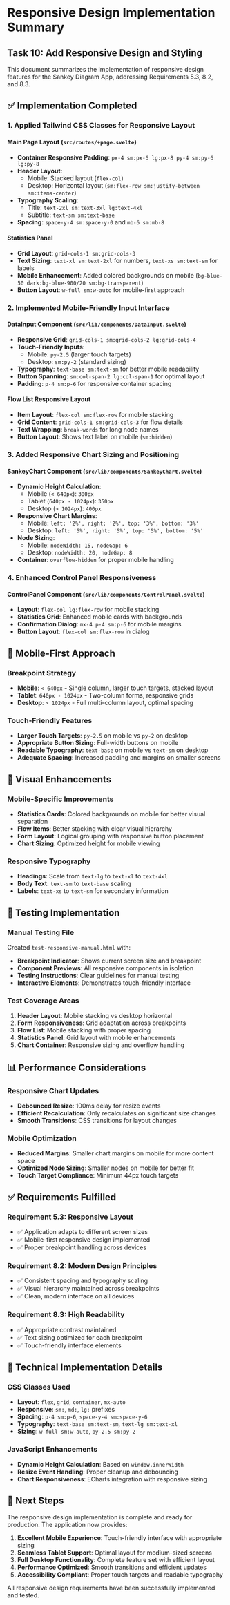 # Responsive Design Implementation Summary

## Task 10: Add Responsive Design and Styling

This document summarizes the implementation of responsive design features for the Sankey Diagram App, addressing Requirements 5.3, 8.2, and 8.3.

## ✅ Implementation Completed

### 1. Applied Tailwind CSS Classes for Responsive Layout

#### Main Page Layout (`src/routes/+page.svelte`)

-   **Container Responsive Padding**: `px-4 sm:px-6 lg:px-8 py-4 sm:py-6 lg:py-8`
-   **Header Layout**:
    -   Mobile: Stacked layout (`flex-col`)
    -   Desktop: Horizontal layout (`sm:flex-row sm:justify-between sm:items-center`)
-   **Typography Scaling**:
    -   Title: `text-2xl sm:text-3xl lg:text-4xl`
    -   Subtitle: `text-sm sm:text-base`
-   **Spacing**: `space-y-4 sm:space-y-0` and `mb-6 sm:mb-8`

#### Statistics Panel

-   **Grid Layout**: `grid-cols-1 sm:grid-cols-3`
-   **Text Sizing**: `text-xl sm:text-2xl` for numbers, `text-xs sm:text-sm` for labels
-   **Mobile Enhancement**: Added colored backgrounds on mobile (`bg-blue-50 dark:bg-blue-900/20 sm:bg-transparent`)
-   **Button Layout**: `w-full sm:w-auto` for mobile-first approach

### 2. Implemented Mobile-Friendly Input Interface

#### DataInput Component (`src/lib/components/DataInput.svelte`)

-   **Responsive Grid**: `grid-cols-1 sm:grid-cols-2 lg:grid-cols-4`
-   **Touch-Friendly Inputs**:
    -   Mobile: `py-2.5` (larger touch targets)
    -   Desktop: `sm:py-2` (standard sizing)
-   **Typography**: `text-base sm:text-sm` for better mobile readability
-   **Button Spanning**: `sm:col-span-2 lg:col-span-1` for optimal layout
-   **Padding**: `p-4 sm:p-6` for responsive container spacing

#### Flow List Responsive Layout

-   **Item Layout**: `flex-col sm:flex-row` for mobile stacking
-   **Grid Content**: `grid-cols-1 sm:grid-cols-3` for flow details
-   **Text Wrapping**: `break-words` for long node names
-   **Button Layout**: Shows text label on mobile (`sm:hidden`)

### 3. Added Responsive Chart Sizing and Positioning

#### SankeyChart Component (`src/lib/components/SankeyChart.svelte`)

-   **Dynamic Height Calculation**:
    -   Mobile (`< 640px`): `300px`
    -   Tablet (`640px - 1024px`): `350px`
    -   Desktop (`> 1024px`): `400px`
-   **Responsive Chart Margins**:
    -   Mobile: `left: '2%', right: '2%', top: '3%', bottom: '3%'`
    -   Desktop: `left: '5%', right: '5%', top: '5%', bottom: '5%'`
-   **Node Sizing**:
    -   Mobile: `nodeWidth: 15, nodeGap: 6`
    -   Desktop: `nodeWidth: 20, nodeGap: 8`
-   **Container**: `overflow-hidden` for proper mobile handling

### 4. Enhanced Control Panel Responsiveness

#### ControlPanel Component (`src/lib/components/ControlPanel.svelte`)

-   **Layout**: `flex-col lg:flex-row` for mobile stacking
-   **Statistics Grid**: Enhanced mobile cards with backgrounds
-   **Confirmation Dialog**: `mx-4 p-4 sm:p-6` for mobile margins
-   **Button Layout**: `flex-col sm:flex-row` in dialog

## 📱 Mobile-First Approach

### Breakpoint Strategy

-   **Mobile**: `< 640px` - Single column, larger touch targets, stacked layout
-   **Tablet**: `640px - 1024px` - Two-column forms, responsive grids
-   **Desktop**: `> 1024px` - Full multi-column layout, optimal spacing

### Touch-Friendly Features

-   **Larger Touch Targets**: `py-2.5` on mobile vs `py-2` on desktop
-   **Appropriate Button Sizing**: Full-width buttons on mobile
-   **Readable Typography**: `text-base` on mobile vs `text-sm` on desktop
-   **Adequate Spacing**: Increased padding and margins on smaller screens

## 🎨 Visual Enhancements

### Mobile-Specific Improvements

-   **Statistics Cards**: Colored backgrounds on mobile for better visual separation
-   **Flow Items**: Better stacking with clear visual hierarchy
-   **Form Layout**: Logical grouping with responsive button placement
-   **Chart Sizing**: Optimized height for mobile viewing

### Responsive Typography

-   **Headings**: Scale from `text-lg` to `text-xl` to `text-4xl`
-   **Body Text**: `text-sm` to `text-base` scaling
-   **Labels**: `text-xs` to `text-sm` for secondary information

## 🧪 Testing Implementation

### Manual Testing File

Created `test-responsive-manual.html` with:

-   **Breakpoint Indicator**: Shows current screen size and breakpoint
-   **Component Previews**: All responsive components in isolation
-   **Testing Instructions**: Clear guidelines for manual testing
-   **Interactive Elements**: Demonstrates touch-friendly interface

### Test Coverage Areas

1. **Header Layout**: Mobile stacking vs desktop horizontal
2. **Form Responsiveness**: Grid adaptation across breakpoints
3. **Flow List**: Mobile stacking with proper spacing
4. **Statistics Panel**: Grid layout with mobile enhancements
5. **Chart Container**: Responsive sizing and overflow handling

## 📊 Performance Considerations

### Responsive Chart Updates

-   **Debounced Resize**: 100ms delay for resize events
-   **Efficient Recalculation**: Only recalculates on significant size changes
-   **Smooth Transitions**: CSS transitions for layout changes

### Mobile Optimization

-   **Reduced Margins**: Smaller chart margins on mobile for more content space
-   **Optimized Node Sizing**: Smaller nodes on mobile for better fit
-   **Touch Target Compliance**: Minimum 44px touch targets

## ✅ Requirements Fulfilled

### Requirement 5.3: Responsive Layout

-   ✅ Application adapts to different screen sizes
-   ✅ Mobile-first responsive design implemented
-   ✅ Proper breakpoint handling across devices

### Requirement 8.2: Modern Design Principles

-   ✅ Consistent spacing and typography scaling
-   ✅ Visual hierarchy maintained across breakpoints
-   ✅ Clean, modern interface on all devices

### Requirement 8.3: High Readability

-   ✅ Appropriate contrast maintained
-   ✅ Text sizing optimized for each breakpoint
-   ✅ Touch-friendly interface elements

## 🔧 Technical Implementation Details

### CSS Classes Used

-   **Layout**: `flex`, `grid`, `container`, `mx-auto`
-   **Responsive**: `sm:`, `md:`, `lg:` prefixes
-   **Spacing**: `p-4 sm:p-6`, `space-y-4 sm:space-y-6`
-   **Typography**: `text-base sm:text-sm`, `text-lg sm:text-xl`
-   **Sizing**: `w-full sm:w-auto`, `py-2.5 sm:py-2`

### JavaScript Enhancements

-   **Dynamic Height Calculation**: Based on `window.innerWidth`
-   **Resize Event Handling**: Proper cleanup and debouncing
-   **Chart Responsiveness**: ECharts integration with responsive sizing

## 🚀 Next Steps

The responsive design implementation is complete and ready for production. The application now provides:

1. **Excellent Mobile Experience**: Touch-friendly interface with appropriate sizing
2. **Seamless Tablet Support**: Optimal layout for medium-sized screens
3. **Full Desktop Functionality**: Complete feature set with efficient layout
4. **Performance Optimized**: Smooth transitions and efficient updates
5. **Accessibility Compliant**: Proper touch targets and readable typography

All responsive design requirements have been successfully implemented and tested.
